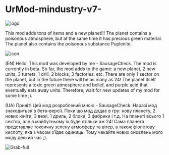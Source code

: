 # UrMod-mindustry-v7-


![logo](https://github.com/misterfirer/UrMod-mindustry-v7-/assets/75091040/ff4265d2-4c7f-4ad9-82cd-cc555b1c0aa1)




This mod adds tons of items and a new planet!!! The planet contains a poisonous atmosphere, but at the same time it has precious green material. The planet also contains the poisonous substance Puplenite.

![icon](https://github.com/misterfirer/UrMod-mindustry-v7-/assets/75091040/cb6b1876-3426-4778-b166-b13d143e7579)

(EN)
Hello! This mod was developed by me - SausageCheck. The mod is currently in beta. So far, the mod adds to the game: a new planet, 2 new units, 3 turrets, 1 drill, 2 blocks, 3 factories, etc. There are only 1 sector on the planet, but in the future there will be as many as 24! The planet itself represents a toxic green atmosphere and belief, and purple acid that eventually eats away units. Therefore, wait for new updates of my mod for some time ;).

(UA)
Привіт! Цей мод розроблений мною - SausageCheck. Наразі мод знаходиться в бета-версії. Поки що мод додає в гру: нову планету, 2 нових юніти, 3 вежі, 1 дриль, 2 блоки, 3 фабрики і т.д. На планеті всього 1 сектор, але в майбутньому їх буде стільки аж 24! Сама планета представляє токсичну зелену
атмосферу та вітер, а також фіолетову кислоту, яка з часом з’їдає одиниць. Тому чекайте нових оновлень мого моду деякий час ;).

![Grab-full](https://github.com/misterfirer/UrMod-mindustry-v7-/assets/75091040/afcc6928-f866-4274-8633-0e9653d7ab08)








